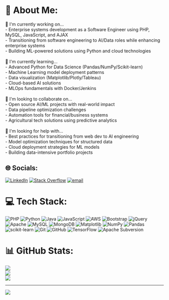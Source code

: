 # 💫 About Me:
🔭 I'm currently working on...<br>- Enterprise systems development as a Software Engineer using PHP, MySQL, JavaScript, and AJAX<br>- Transitioning from software engineering to AI/Data roles while enhancing enterprise systems<br>- Building ML-powered solutions using Python and cloud technologies<br><br>🌱 I'm currently learning...<br>- Advanced Python for Data Science (Pandas/NumPy/Scikit-learn)<br>- Machine Learning model deployment patterns<br>- Data visualization (Matplotlib/Plotly/Tableau)<br>- Cloud-based AI solutions<br>- MLOps fundamentals with Docker/Jenkins<br><br>👯 I'm looking to collaborate on...<br>- Open source AI/ML projects with real-world impact<br>- Data pipeline optimization challenges<br>- Automation tools for financial/business systems<br>- Agricultural tech solutions using predictive analytics<br><br>🤔 I'm looking for help with...<br>- Best practices for transitioning from web dev to AI engineering<br>- Model optimization techniques for structured data<br>- Cloud deployment strategies for ML models<br>- Building data-intensive portfolio projects<br>


## 🌐 Socials:
[![LinkedIn](https://img.shields.io/badge/LinkedIn-%230077B5.svg?logo=linkedin&logoColor=white)](https://linkedin.com/in/ashwin-m-nayak-2180691b0) [![Stack Overflow](https://img.shields.io/badge/-Stackoverflow-FE7A16?logo=stack-overflow&logoColor=white)](https://stackoverflow.com/users/https://leetcode.com/u/ashwinnayak268/) [![email](https://img.shields.io/badge/Email-D14836?logo=gmail&logoColor=white)](mailto:ashwinnayak268@gmail.com) 

# 💻 Tech Stack:
![PHP](https://img.shields.io/badge/php-%23777BB4.svg?style=for-the-badge&logo=php&logoColor=white) ![Python](https://img.shields.io/badge/python-3670A0?style=for-the-badge&logo=python&logoColor=ffdd54) ![Java](https://img.shields.io/badge/java-%23ED8B00.svg?style=for-the-badge&logo=openjdk&logoColor=white) ![JavaScript](https://img.shields.io/badge/javascript-%23323330.svg?style=for-the-badge&logo=javascript&logoColor=%23F7DF1E) ![AWS](https://img.shields.io/badge/AWS-%23FF9900.svg?style=for-the-badge&logo=amazon-aws&logoColor=white) ![Bootstrap](https://img.shields.io/badge/bootstrap-%238511FA.svg?style=for-the-badge&logo=bootstrap&logoColor=white) ![jQuery](https://img.shields.io/badge/jquery-%230769AD.svg?style=for-the-badge&logo=jquery&logoColor=white) ![Apache](https://img.shields.io/badge/apache-%23D42029.svg?style=for-the-badge&logo=apache&logoColor=white) ![MySQL](https://img.shields.io/badge/mysql-4479A1.svg?style=for-the-badge&logo=mysql&logoColor=white) ![MongoDB](https://img.shields.io/badge/MongoDB-%234ea94b.svg?style=for-the-badge&logo=mongodb&logoColor=white) ![Matplotlib](https://img.shields.io/badge/Matplotlib-%23ffffff.svg?style=for-the-badge&logo=Matplotlib&logoColor=black) ![NumPy](https://img.shields.io/badge/numpy-%23013243.svg?style=for-the-badge&logo=numpy&logoColor=white) ![Pandas](https://img.shields.io/badge/pandas-%23150458.svg?style=for-the-badge&logo=pandas&logoColor=white) ![scikit-learn](https://img.shields.io/badge/scikit--learn-%23F7931E.svg?style=for-the-badge&logo=scikit-learn&logoColor=white) ![Git](https://img.shields.io/badge/git-%23F05033.svg?style=for-the-badge&logo=git&logoColor=white) ![GitHub](https://img.shields.io/badge/github-%23121011.svg?style=for-the-badge&logo=github&logoColor=white) ![TensorFlow](https://img.shields.io/badge/TensorFlow-%23FF6F00.svg?style=for-the-badge&logo=TensorFlow&logoColor=white) ![Apache Subversion](https://img.shields.io/badge/subversion-%23809CC9.svg?style=for-the-badge&logo=subversion&logoColor=white)
# 📊 GitHub Stats:
![](https://github-readme-stats.vercel.app/api?username=Ashwin268&theme=monokai&hide_border=false&include_all_commits=true&count_private=true)<br/>
![](https://nirzak-streak-stats.vercel.app/?user=Ashwin268&theme=monokai&hide_border=false)<br/>
![](https://github-readme-stats.vercel.app/api/top-langs/?username=Ashwin268&theme=monokai&hide_border=false&include_all_commits=true&count_private=true&layout=compact)

---
[![](https://visitcount.itsvg.in/api?id=Ashwin268&icon=0&color=0)](https://visitcount.itsvg.in)

<!-- Proudly created with GPRM ( https://gprm.itsvg.in ) -->